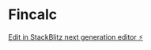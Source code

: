 # Fincalc

[Edit in StackBlitz next generation editor ⚡️](https://stackblitz.com/~/github.com/joeyg6393/Fincalc)